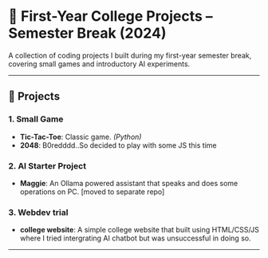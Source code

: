 # 🚀 **First-Year College Projects** – Semester Break (2024)

A collection of coding projects I built during my first-year semester break, covering small games and introductory AI experiments.

---

## 📂 **Projects**

### 1. **Small Game**
- **Tic-Tac-Toe**: Classic game. *(Python)*
- **2048**: B0redddd..So decided to play with some JS this time


### 2. **AI Starter Project**
- **Maggie**: An Ollama powered assistant that speaks and does some operations on PC. [moved to separate repo]

### 3. **Webdev trial**
- **college website**: A simple college website that built using HTML/CSS/JS where I tried intergrating AI chatbot but was unsuccessful in doing so. 

---



